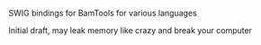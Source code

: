
SWIG bindings for BamTools for various languages

Initial draft, may leak memory like crazy and break your computer
